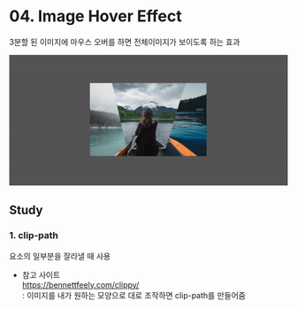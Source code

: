 # 04. Image Hover Effect  
3분할 된 이미지에 마우스 오버를 하면 전체이미지가 보이도록 하는 효과 

<img src="./Image Hover Effect.gif">

## Study
### 1. clip-path  
요소의 일부분을 잘라낼 때 사용   

* 참고 사이트    
  https://bennettfeely.com/clippy/   
  : 이미지를 내가 원하는 모양으로 대로 조작하면 clip-path를 만들어줌  
  